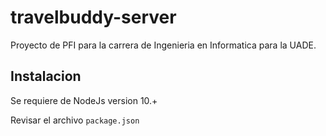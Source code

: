# travelbuddy-server
Proyecto de PFI para la carrera de Ingenieria en Informatica para la UADE.

## Instalacion
Se requiere de NodeJs version 10.+

Revisar el archivo `package.json`
